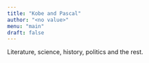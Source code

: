 ```yaml
---
title: "Kobe and Pascal"
author: "<no value>"
menu: "main"
draft: false
---
```


Literature, science, history, politics and the rest.
